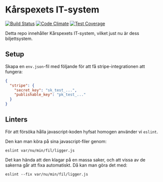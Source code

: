 # Kårspexets IT-system

[![Build Status](https://semaphoreci.com/api/v1/frost/karspexet/branches/master/shields_badge.svg)](https://semaphoreci.com/frost/karspexet)
[![Code Climate](https://codeclimate.com/github/Karspexet/Karspexet/badges/gpa.svg)](https://codeclimate.com/github/Karspexet/Karspexet)
[![Test Coverage](https://codeclimate.com/github/Karspexet/Karspexet/badges/coverage.svg)](https://codeclimate.com/github/Karspexet/Karspexet/coverage)

Detta repo innehåller Kårspexets IT-system, vilket just nu är dess
biljettsystem.

## Setup

Skapa en `env.json`-fil med följande för att få stripe-integrationen att fungera:

```json
{
  "stripe": {
    "secret_key": "sk_test_...",
    "publishable_key": "pk_test_..."
  }
}
```

## Linters

För att försöka hålla javascript-koden hyfsat homogen använder vi `eslint`.

Den kan man köra på sina javascript-filer genom:

    eslint var/nu/min/fil/ligger.js

Det kan hända att den klagar på en massa saker, och att vissa av de sakerna går
att fixa automatiskt. Då kan man göra det med:

    eslint --fix var/nu/min/fil/ligger.js
